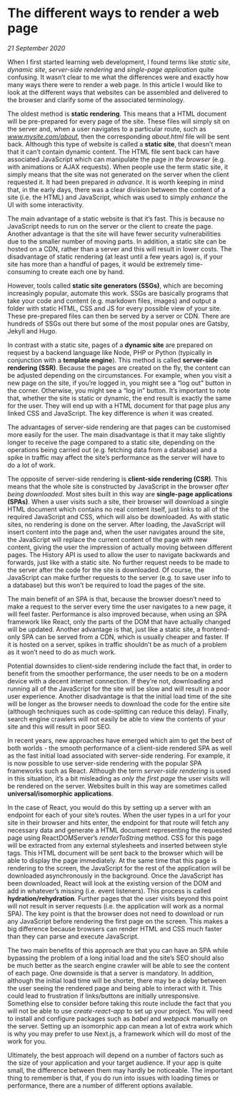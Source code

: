 # The different ways to render a web page

_21 September 2020_

When I first started learning web development, I found terms like _static site_, _dynamic site_, _server-side rendering_ and _single-page application_ quite confusing. It wasn’t clear to me what the differences were and exactly how many ways there were to render a web page. In this article I would like to look at the different ways that websites can be assembled and delivered to the browser and clarify some of the associated terminology.

The oldest method is **static rendering**. This means that a HTML document will be pre-prepared for every page of the site. These files will simply sit on the server and, when a user navigates to a particular route, such as *www.mysite.com/about*, then the corresponding _about.html_ file will be sent back. Although this type of website is called a **static site**, that doesn’t mean that it can’t contain dynamic content. The HTML file sent back can have associated JavaScript which can manipulate the page _in the browser_ (e.g. with animations or AJAX requests). When people use the term static site, it simply means that the site was not generated on the server when the client requested it. It had been prepared _in advance_. It is worth keeping in mind that, in the early days, there was a clear division between the content of a site (i.e. the HTML) and JavaScript, which was used to simply _enhance_ the UI with some interactivity.

The main advantage of a static website is that it’s fast. This is because no JavaScript needs to run on the server or the client to create the page. Another advantage is that the site will have fewer security vulnerabilities due to the smaller number of moving parts. In addition, a static site can be hosted on a CDN, rather than a server and this will result in lower costs. The disadvantage of static rendering (at least until a few years ago) is, if your site has more than a handful of pages, it would be extremely time-consuming to create each one by hand.

However, tools called **static site generators (SSGs)**, which are becoming increasingly popular, automate this work. SSGs are basically programs that take your code and content (e.g. markdown files, images) and output a folder with static HTML, CSS and JS for every possible view of your site. These pre-prepared files can then be served by a server or CDN.
There are hundreds of SSGs out there but some of the most popular ones are Gatsby, Jekyll and Hugo.

In contrast with a static site, pages of a **dynamic site** are prepared on request by a backend language like Node, PHP or Python (typically in conjunction with a **template engine**). This method is called **server-side rendering (SSR)**. Because the pages are created on the fly, the content can be adjusted depending on the circumstances. For example, when you visit a new page on the site, if you’re logged in, you might see a “log out” button in the corner. Otherwise, you might see a “log in” button. It’s important to note that, whether the site is static or dynamic, the end result is exactly the same for the user. They will end up with a HTML document for that page plus any linked CSS and JavaScript. The key difference is _when_ it was created.

The advantages of server-side rendering are that pages can be customised more easily for the user. The main disadvantage is that it may take slightly longer to receive the page compared to a static site, depending on the operations being carried out (e.g. fetching data from a database) and a spike in traffic may affect the site’s performance as the server will have to do a lot of work.

The opposite of server-side rendering is **client-side rendering (CSR)**. This means that the whole site is constructed by JavaScript in the browser _after being downloaded_. Most sites built in this way are **single-page applications (SPAs)**. When a user visits such a site, their browser will download a single HTML document which contains no real content itself, just links to all of the required JavaScript and CSS, which will also be downloaded. As with static sites, no rendering is done on the server. After loading, the JavaScript will insert content into the page and, when the user navigates around the site, the JavaScript will replace the current content of the page with new content, giving the user the impression of actually moving between different pages. The History API is used to allow the user to navigate backwards and forwards, just like with a static site. No further request needs to be made to the server after the code for the site is downloaded. Of course, the JavaScript can make further requests to the server (e.g. to save user info to a database) but this won’t be required to load the pages of the site.

The main benefit of an SPA is that, because the browser doesn’t need to make a request to the server every time the user navigates to a new page, it will feel faster. Performance is also improved because, when using an SPA framework like React, only the parts of the DOM that have actually changed will be updated. Another advantage is that, just like a static site, a frontend-only SPA can be served from a CDN, which is usually cheaper and faster. If it is hosted on a server, spikes in traffic shouldn’t be as much of a problem as it won’t need to do as much work.

Potential downsides to client-side rendering include the fact that, in order to benefit from the smoother performance, the user needs to be on a modern device with a decent internet connection. If they’re not, downloading and running all of the JavaScript for the site will be slow and will result in a poor user experience. Another disadvantage is that the initial load time of the site will be longer as the browser needs to download the code for the entire site (although techniques such as code-splitting can reduce this delay). Finally, search engine crawlers will not easily be able to view the contents of your site and this will result in poor SEO.

In recent years, new approaches have emerged which aim to get the best of both worlds - the smooth performance of a client-side rendered SPA as well as the fast initial load associated with server-side rendering. For example, it is now possible to use server-side rendering with the popular SPA frameworks such as React. Although the term _server-side rendering_ is used in this situation, it’s a bit misleading as _only the first page_ the user visits will be rendered on the server. Websites built in this way are sometimes called **universal/isomorphic applications**.

In the case of React, you would do this by setting up a server with an endpoint for each of your site’s routes. When the user types in a url for your site in their browser and hits enter, the endpoint for that route will fetch any necessary data and generate a HTML document representing the requested page using ReactDOMServer’s _renderToString_ method. CSS for this page will be extracted from any external stylesheets and inserted between style tags. This HTML document will be sent back to the browser which will be able to display the page immediately. At the same time that this page is rendering to the screen, the JavaScript for the rest of the application will be downloaded asynchronously in the background. Once the JavaScript has been downloaded, React will look at the existing version of the DOM and add in whatever’s missing (i.e. event listeners). This process is called **hydration/rehydration**. Further pages that the user visits beyond this point will not result in server requests (i.e. the application will work as a normal SPA). The key point is that the browser does not need to download or run any JavaScript before rendering the first page on the screen. This makes a big difference because browsers can render HTML and CSS much faster than they can parse and execute JavaScript.

The two main benefits of this approach are that you can have an SPA while bypassing the problem of a long initial load and the site’s SEO should also be much better as the search engine crawler will be able to see the content of each page. One downside is that a server is mandatory. In addition, although the initial load time will be shorter, there may be a delay between the user seeing the rendered page and being able to interact with it. This could lead to frustration if links/buttons are initially unresponsive. Something else to consider before taking this route include the fact that you will not be able to use _create-react-app_ to set up your project. You will need to install and configure packages such as _babel_ and _webpack_ manually on the server. Setting up an isomorphic app can mean a lot of extra work which is why you may prefer to use Next.js, a framework which will do most of the work for you.

Ultimately, the best approach will depend on a number of factors such as the size of your application and your target audience. If your app is quite small, the difference between them may hardly be noticeable. The important thing to remember is that, if you do run into issues with loading times or performance, there are a number of different options available.
